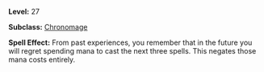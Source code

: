 <!-- TITLE: Spell: Time Lapse -->
<!-- SUBTITLE:  -->

**Level:** 27

**Subclass:** [Chronomage](chronomage)

**Spell Effect:** From past experiences, you remember that in the future you will regret spending mana to cast the next three spells.  This negates those mana costs entirely.